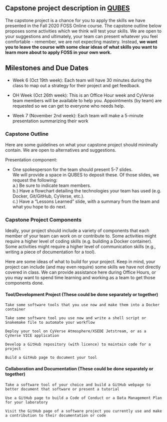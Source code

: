 ## Capstone project description in [QUBES](https://qubeshub.org/community/groups/cyverse_fmn/collections/all)

The capstone project is a chance for you to apply the skills we have presented in the Fall 2020 FOSS Online course. The capstone outline below proposes some activities which we think will test your skills. We are open to your suggestions and ultimately, your team can present whatever you feel comfortable - remember, we are not expecting mastery. Instead, **we want you to leave the course with some clear ideas of what skills you want to learn more about to apply FOSS in your own work.**  

## Milestones and Due Dates  

- Week 6 (Oct 19th week): Each team will have 30 minutes during the class to map out a strategy for their project and get feedback. 

- OH Week (Oct 26th week): This is an Office Hour week and CyVerse team members will be available to help you. Appointments (by team) are requested so we can get to everyone who needs help.

- Week 7 (November 2nd week): Each team will make a 5-minute presentation summarizing their work 



### Capstone Outline 

Here are some guidelines on what your capstone project should minimally contain. We are open to alternatives and suggestions. 

Presentation component: 
- One spokesperson for the team should present 5-7 slides.  
  We will provide a space in QUBES to deposit these. Of those slides, we request the following:  
  a.) Be sure to indicate team members.  
  b.) Have a flowchart detailing the technologies your team has used (e.g. Docker, Git/GitHub, CyVerse, etc.).  
  c.) Have a “Lessons Learned” slide, with a summary from the team and what you hope to do next.  


### Capstone Project Components 

Ideally, your project should include a variety of components that each member of your team can work on or contribute to. Some activities might require a higher level of coding skills (e.g. building a Docker container). Some activities might require a higher level of communication skills (e.g., writing a piece of documentation for a tool).  

Here are some ideas of what to build for your project. Keep in mind, your project can include (and may even require) some skills we have not directly covered in class. We can provide assistance here during Office Hours, or you may want to spend time learning and working as a team to get those components done.  

#### Tool/Development Project  (These could be done separately or together)  

    Take some software tools that you use now and make them into a Docker container

    Take some software tool you use now and write a shell script or Snakemake file to automate your workflow 

    Deploy your tool on CyVerse Atmosphere/XSEDE Jetstream, or as a CyVerse VICE application 

    Develop a GitHub repository (with licence) to maintain code for a project 

    Build a GitHub page to document your tool

#### Collaboration and Documentation  (These could be done separately or together) 

    Take a software tool of your choice and build a GitHub webpage to better document that software or present a tutorial 

    Use a GitHub page to build a Code of Conduct or a Data Management Plan for your laboratory 

    Visit the GitHub page of a software project you currently use and make a contribution to their documentation or code 


